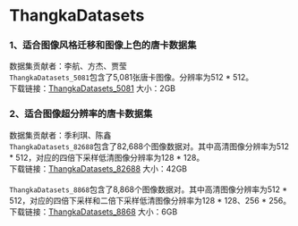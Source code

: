 # ThangkaDatasets

### 1、适合图像风格迁移和图像上色的唐卡数据集
数据集贡献者：李航、方杰、贾莹
<br>
`ThangkaDatasets_5081`包含了5,081张唐卡图像。分辨率为512 * 512。
<br>
下载链接：[ThangkaDatasets_5081](https://region-41.autodl.com:7011/api/v1/file_storage/download/file/aecc091a-f528-4a33-bb17-84dc54d29dd2?auth=eyJhbGciOiJFUzI1NiIsInR5cCI6IkpXVCJ9.eyJ1aWQiOjQ1NzE1LCJ1dWlkIjoiNTczNjFlNDYtNjRjMi00N2RkLWJmMTAtMDhkOTQxOWJhYmU1IiwiaXNfYWRtaW4iOmZhbHNlLCJiYWNrc3RhZ2Vfcm9sZSI6IiIsImlzX3N1cGVyX2FkbWluIjpmYWxzZSwic3ViX25hbWUiOiJ4Ym11X2N2bGFiXzAwMkAwOGQ5NDE5YmFiZTUiLCJ0ZW5hbnQiOiIiLCJ1cGsiOiIifQ.uoE007-X6CsEZQFal6IsSmYL-qOCWRrr6sIcVfb5xvsNAUZ5_tCotGZe_eM827247nb9mYmvij-Pm4z_Ma3D9A) 大小：2GB

### 2、适合图像超分辨率的唐卡数据集
数据集贡献者：季利琪、陈鑫
<br>
`ThangkaDatasets_82688`包含了82,688个图像数据对。其中高清图像分辨率为512 * 512，对应的四倍下采样低清图像分辨率为128 * 128。
<br>
下载链接：[ThangkaDatasets_82688](https://region-41.autodl.com:7011/api/v1/file_storage/download/file/bf480089-3fca-4031-a6df-508def1681d3?auth=eyJhbGciOiJFUzI1NiIsInR5cCI6IkpXVCJ9.eyJ1aWQiOjQ1NzE1LCJ1dWlkIjoiNTczNjFlNDYtNjRjMi00N2RkLWJmMTAtMDhkOTQxOWJhYmU1IiwiaXNfYWRtaW4iOmZhbHNlLCJiYWNrc3RhZ2Vfcm9sZSI6IiIsImlzX3N1cGVyX2FkbWluIjpmYWxzZSwic3ViX25hbWUiOiJ4Ym11X2N2bGFiXzAwMkAwOGQ5NDE5YmFiZTUiLCJ0ZW5hbnQiOiIiLCJ1cGsiOiIifQ.uoE007-X6CsEZQFal6IsSmYL-qOCWRrr6sIcVfb5xvsNAUZ5_tCotGZe_eM827247nb9mYmvij-Pm4z_Ma3D9A) 大小：42GB
<br>
<br>
`ThangkaDatasets_8868`包含了8,868个图像数据对。其中高清图像分辨率为512 * 512，对应的四倍下采样和二倍下采样低清图像分辨率为128 * 128、256 * 256。
<br>
下载链接：[ThangkaDatasets_8868](https://region-41.autodl.com:7011/api/v1/file_storage/download/file/4a1a8069-a57b-439c-aed5-505e3dbcfb17?auth=eyJhbGciOiJFUzI1NiIsInR5cCI6IkpXVCJ9.eyJ1aWQiOjQ1NzE1LCJ1dWlkIjoiNTczNjFlNDYtNjRjMi00N2RkLWJmMTAtMDhkOTQxOWJhYmU1IiwiaXNfYWRtaW4iOmZhbHNlLCJiYWNrc3RhZ2Vfcm9sZSI6IiIsImlzX3N1cGVyX2FkbWluIjpmYWxzZSwic3ViX25hbWUiOiJ4Ym11X2N2bGFiXzAwMkAwOGQ5NDE5YmFiZTUiLCJ0ZW5hbnQiOiIiLCJ1cGsiOiIifQ.uoE007-X6CsEZQFal6IsSmYL-qOCWRrr6sIcVfb5xvsNAUZ5_tCotGZe_eM827247nb9mYmvij-Pm4z_Ma3D9A) 大小：6GB








